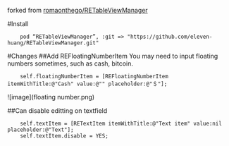forked from [romaonthego/RETableViewManager](https://github.com/romaonthego/RETableViewManager)

#Install

		pod “RETableViewManager”, :git => "https://github.com/eleven-huang/RETableViewManager.git"
		
#Changes
##Add REFloatingNumberItem
You may need to input floating numbers sometimes, such as cash, bitcoin.
		
		
		self.floatingNumberItem = [REFloatingNumberItem itemWithTitle:@"Cash" value:@"" placeholder:@"＄"];

![image](floating number.png)

##Can disable editting on textfield


		self.textItem = [RETextItem itemWithTitle:@"Text item" value:nil placeholder:@"Text"];
		self.textItem.disable = YES;